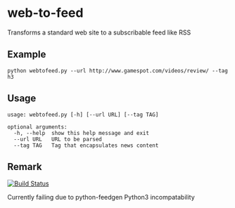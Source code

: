 web-to-feed
===========

Transforms a standard web site to a subscribable feed like RSS

Example
-------

`python webtofeed.py --url http://www.gamespot.com/videos/review/ --tag h3`

Usage
-----

	usage: webtofeed.py [-h] [--url URL] [--tag TAG]

	optional arguments:
	  -h, --help  show this help message and exit
	  --url URL   URL to be parsed
	  --tag TAG   Tag that encapsulates news content

Remark
------

[![Build Status](https://travis-ci.org/snipem/web-to-feed.svg?branch=master)](https://travis-ci.org/snipem/web-to-feed)

Currently failing due to python-feedgen Python3 incompatability